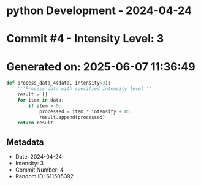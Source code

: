 ﻿# python Development - 2024-04-24
# Commit #4 - Intensity Level: 3
# Generated on: 2025-06-07 11:36:49
```python
def process_data_4(data, intensity=3):
    '''Process data with specified intensity level'''
    result = []
    for item in data:
        if item > 0:
            processed = item * intensity + 85
            result.append(processed)
    return result
```
## Metadata
- Date: 2024-04-24
- Intensity: 3
- Commit Number: 4
- Random ID: 611505392
